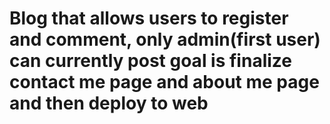 # Blog that allows users to register and comment, only admin(first user) can currently post goal is finalize contact me page and about me page and then deploy to web
